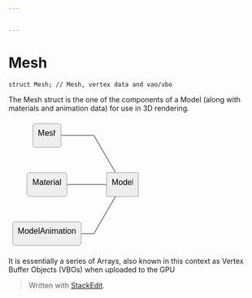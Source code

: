 ```yaml
---


---
```


<h1 id="mesh">Mesh</h1>
<pre class=" language-c"><code class="prism  language-c"><span class="token keyword">struct</span> Mesh<span class="token punctuation">;</span> <span class="token comment">// Mesh, vertex data and vao/vbo</span>
</code></pre>
<p>The Mesh struct is the one of the components of a Model (along with materials and animation data) for use in 3D rendering.</p>
<pre class=" language-mermaid"><svg id="mermaid-svg-l3Znk0WLmmGhulin" width="100%" xmlns="http://www.w3.org/2000/svg" xmlns:xlink="http://www.w3.org/1999/xlink" height="256.15625" style="max-width: 263.265625px;" viewBox="0 0 263.265625 256.15625"><style>#mermaid-svg-l3Znk0WLmmGhulin{font-family:"trebuchet ms",verdana,arial,sans-serif;font-size:16px;fill:#000000;}#mermaid-svg-l3Znk0WLmmGhulin .error-icon{fill:#552222;}#mermaid-svg-l3Znk0WLmmGhulin .error-text{fill:#552222;stroke:#552222;}#mermaid-svg-l3Znk0WLmmGhulin .edge-thickness-normal{stroke-width:2px;}#mermaid-svg-l3Znk0WLmmGhulin .edge-thickness-thick{stroke-width:3.5px;}#mermaid-svg-l3Znk0WLmmGhulin .edge-pattern-solid{stroke-dasharray:0;}#mermaid-svg-l3Znk0WLmmGhulin .edge-pattern-dashed{stroke-dasharray:3;}#mermaid-svg-l3Znk0WLmmGhulin .edge-pattern-dotted{stroke-dasharray:2;}#mermaid-svg-l3Znk0WLmmGhulin .marker{fill:#666;stroke:#666;}#mermaid-svg-l3Znk0WLmmGhulin .marker.cross{stroke:#666;}#mermaid-svg-l3Znk0WLmmGhulin svg{font-family:"trebuchet ms",verdana,arial,sans-serif;font-size:16px;}#mermaid-svg-l3Znk0WLmmGhulin .label{font-family:"trebuchet ms",verdana,arial,sans-serif;color:#000000;}#mermaid-svg-l3Znk0WLmmGhulin .cluster-label text{fill:#333;}#mermaid-svg-l3Znk0WLmmGhulin .cluster-label span{color:#333;}#mermaid-svg-l3Znk0WLmmGhulin .label text,#mermaid-svg-l3Znk0WLmmGhulin span{fill:#000000;color:#000000;}#mermaid-svg-l3Znk0WLmmGhulin .node rect,#mermaid-svg-l3Znk0WLmmGhulin .node circle,#mermaid-svg-l3Znk0WLmmGhulin .node ellipse,#mermaid-svg-l3Znk0WLmmGhulin .node polygon,#mermaid-svg-l3Znk0WLmmGhulin .node path{fill:#eee;stroke:#999;stroke-width:1px;}#mermaid-svg-l3Znk0WLmmGhulin .node .label{text-align:center;}#mermaid-svg-l3Znk0WLmmGhulin .node.clickable{cursor:pointer;}#mermaid-svg-l3Znk0WLmmGhulin .arrowheadPath{fill:#333333;}#mermaid-svg-l3Znk0WLmmGhulin .edgePath .path{stroke:#666;stroke-width:1.5px;}#mermaid-svg-l3Znk0WLmmGhulin .flowchart-link{stroke:#666;fill:none;}#mermaid-svg-l3Znk0WLmmGhulin .edgeLabel{background-color:white;text-align:center;}#mermaid-svg-l3Znk0WLmmGhulin .edgeLabel rect{opacity:0.5;background-color:white;fill:white;}#mermaid-svg-l3Znk0WLmmGhulin .cluster rect{fill:hsl(210,66.6666666667%,95%);stroke:#26a;stroke-width:1px;}#mermaid-svg-l3Znk0WLmmGhulin .cluster text{fill:#333;}#mermaid-svg-l3Znk0WLmmGhulin .cluster span{color:#333;}#mermaid-svg-l3Znk0WLmmGhulin div.mermaidTooltip{position:absolute;text-align:center;max-width:200px;padding:2px;font-family:"trebuchet ms",verdana,arial,sans-serif;font-size:12px;background:hsl(-160,0%,93.3333333333%);border:1px solid #26a;border-radius:2px;pointer-events:none;z-index:100;}#mermaid-svg-l3Znk0WLmmGhulin:root{--mermaid-font-family:"trebuchet ms",verdana,arial,sans-serif;}#mermaid-svg-l3Znk0WLmmGhulin flowchart{fill:apa;}</style><g><g class="output"><g class="clusters"></g><g class="edgePaths"><g class="edgePath LS-A LE-D" id="L-A-D" style="opacity: 1;"><path class="path" d="M103.1328125,31.359375L167.96875,31.359375L210.55629669830373,104.71875" marker-end="url(https://stackedit.io/app#arrowhead153)" style="fill:none"></path><defs><marker id="arrowhead153" viewBox="0 0 10 10" refX="9" refY="5" markerUnits="strokeWidth" markerWidth="8" markerHeight="6" orient="auto"><path d="M 0 0 L 10 5 L 0 10 z" class="arrowheadPath" style="stroke-width: 1; stroke-dasharray: 1, 0;"></path></marker></defs></g><g class="edgePath LS-B LE-D" id="L-B-D" style="opacity: 1;"><path class="path" d="M114.8515625,128.078125L167.96875,128.078125L192.96875,128.078125" marker-end="url(https://stackedit.io/app#arrowhead154)" style="fill:none"></path><defs><marker id="arrowhead154" viewBox="0 0 10 10" refX="9" refY="5" markerUnits="strokeWidth" markerWidth="8" markerHeight="6" orient="auto"><path d="M 0 0 L 10 5 L 0 10 z" class="arrowheadPath" style="stroke-width: 1; stroke-dasharray: 1, 0;"></path></marker></defs></g><g class="edgePath LS-C LE-D" id="L-C-D" style="opacity: 1;"><path class="path" d="M142.96875,224.796875L167.96875,224.796875L210.55629669830373,151.4375" marker-end="url(https://stackedit.io/app#arrowhead155)" style="fill:none"></path><defs><marker id="arrowhead155" viewBox="0 0 10 10" refX="9" refY="5" markerUnits="strokeWidth" markerWidth="8" markerHeight="6" orient="auto"><path d="M 0 0 L 10 5 L 0 10 z" class="arrowheadPath" style="stroke-width: 1; stroke-dasharray: 1, 0;"></path></marker></defs></g></g><g class="edgeLabels"><g class="edgeLabel" transform="" style="opacity: 1;"><g transform="translate(0,0)" class="label"><rect rx="0" ry="0" width="0" height="0"></rect><foreignObject width="0" height="0"><div xmlns="http://www.w3.org/1999/xhtml" style="display: inline-block; white-space: nowrap;"><span id="L-L-A-D" class="edgeLabel L-LS-A' L-LE-D"></span></div></foreignObject></g></g><g class="edgeLabel" transform="" style="opacity: 1;"><g transform="translate(0,0)" class="label"><rect rx="0" ry="0" width="0" height="0"></rect><foreignObject width="0" height="0"><div xmlns="http://www.w3.org/1999/xhtml" style="display: inline-block; white-space: nowrap;"><span id="L-L-B-D" class="edgeLabel L-LS-B' L-LE-D"></span></div></foreignObject></g></g><g class="edgeLabel" transform="" style="opacity: 1;"><g transform="translate(0,0)" class="label"><rect rx="0" ry="0" width="0" height="0"></rect><foreignObject width="0" height="0"><div xmlns="http://www.w3.org/1999/xhtml" style="display: inline-block; white-space: nowrap;"><span id="L-L-C-D" class="edgeLabel L-LS-C' L-LE-D"></span></div></foreignObject></g></g></g><g class="nodes"><g class="node default" id="flowchart-A-898" transform="translate(75.484375,31.359375)" style="opacity: 1;"><rect rx="5" ry="5" x="-27.6484375" y="-23.359375" width="55.296875" height="46.71875" class="label-container"></rect><g class="label" transform="translate(0,0)"><g transform="translate(-17.6484375,-13.359375)"><foreignObject width="35.296875" height="26.71875"><div xmlns="http://www.w3.org/1999/xhtml" style="display: inline-block; white-space: nowrap;">Mesh</div></foreignObject></g></g></g><g class="node default" id="flowchart-D-899" transform="translate(224.1171875,128.078125)" style="opacity: 1;"><rect rx="0" ry="0" x="-31.1484375" y="-23.359375" width="62.296875" height="46.71875" class="label-container"></rect><g class="label" transform="translate(0,0)"><g transform="translate(-21.1484375,-13.359375)"><foreignObject width="42.296875" height="26.71875"><div xmlns="http://www.w3.org/1999/xhtml" style="display: inline-block; white-space: nowrap;">Model</div></foreignObject></g></g></g><g class="node default" id="flowchart-B-900" transform="translate(75.484375,128.078125)" style="opacity: 1;"><rect rx="5" ry="5" x="-39.3671875" y="-23.359375" width="78.734375" height="46.71875" class="label-container"></rect><g class="label" transform="translate(0,0)"><g transform="translate(-29.3671875,-13.359375)"><foreignObject width="58.734375" height="26.71875"><div xmlns="http://www.w3.org/1999/xhtml" style="display: inline-block; white-space: nowrap;">Material</div></foreignObject></g></g></g><g class="node default" id="flowchart-C-902" transform="translate(75.484375,224.796875)" style="opacity: 1;"><rect rx="5" ry="5" x="-67.484375" y="-23.359375" width="134.96875" height="46.71875" class="label-container"></rect><g class="label" transform="translate(0,0)"><g transform="translate(-57.484375,-13.359375)"><foreignObject width="114.96875" height="26.71875"><div xmlns="http://www.w3.org/1999/xhtml" style="display: inline-block; white-space: nowrap;">ModelAnimation</div></foreignObject></g></g></g></g></g></g></svg></pre>
<p>It is essentially a series of Arrays, also known in this context as Vertex Buffer Objects (VBOs) when uploaded to the GPU</p>
<blockquote>
<p>Written with <a href="https://stackedit.io/">StackEdit</a>.</p>
</blockquote>

